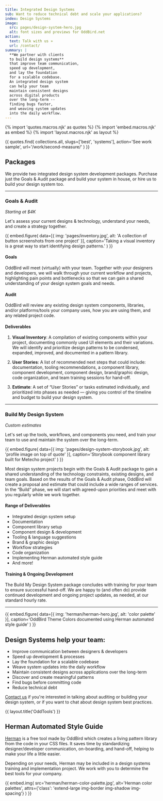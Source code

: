 ```yaml
---
title: Integrated Design Systems
sub: Want to reduce technical debt and scale your applications?
index: Design Systems
image:
  src: pages/design-system-hero.jpg
  alt: font sizes and previews for OddBird.net
action:
  text: Talk with us »
  url: /contact/
summary: |
  **We partner with clients
  to build design systems**
  that improve team communication,
  speed up development,
  and lay the foundation
  for a scalable codebase.
  An integrated design system
  can help your team
  maintain consistent designs
  across digital products
  over the long-term --
  finding bugs faster,
  and weaving system updates
  into the daily workflow.
---
```


{% import 'quotes.macros.njk' as quotes %}
{% import 'embed.macros.njk' as embed %}
{% import 'layout.macros.njk' as layout %}

{{ quotes.find(
  collections.all,
  slugs=['best', 'systems'],
  action='See work sample',
  url='/work/second-measure/'
) }}


## Packages

We provide two integrated design system development packages.
Purchase just the Goals & Audit package and build your system in house,
or hire us to build your design system too.

------

### Goals & Audit
*Starting at $4K*

Let's assess your current designs & technology,
understand your needs,
and create a strategy together.

{{ embed.figure(
  data=[{
    img: 'pages/inventory.jpg',
    alt: 'A collection of button screenshots from one project'
  }],
  caption='Taking a visual inventory is a great way to start identifying design patterns.'
) }}


#### Goals

OddBird will meet (virtually) with your team. Together with your designers
and developers, we will walk through your current workflow and projects,
highlighting pain points and bottlenecks so that we can gain a shared
understanding of your design system goals and needs.

#### Audit

OddBird will review any existing design system components, libraries,
and/or platforms/tools your company uses, how you are using them,
and any related project code.

#### Deliverables

1. **Visual Inventory**:
A compilation of existing components within your project,
documenting commonly used UI elements and their variations.
We will identify and prioritize design patterns
to be condensed, expanded, improved,
and documented in a pattern library.

2. **User Stories**:
A list of recommended next steps that could include:
documentation,
tooling recommendations,
a component library,
component development,
component design,
brand/graphic design,
code organization,
and team training sessions
for hand-off.

3. **Estimate**:
A set of “User Stories” or tasks estimated individually,
and prioritized into phases as needed —
giving you control of the timeline and budget to build your design system.

------

### Build My Design System
*Custom estimates*

Let's set up the tools, workflows,
and components you need,
and train your team to use and maintain the system
over the long-term.

{{ embed.figure(
  data=[{
    img: 'pages/design-system-storybook.jpg',
    alt: 'profile image on top of quote'
  }],
  caption='Storybook component library built for Metecho project'
) }}

Most design system projects begin with the Goals & Audit package to gain
a shared understanding of the technology constraints, existing designs,
and team goals. Based on the results of the Goals & Audit phase,
OddBird will create a proposal and estimate that could include
a wide ranges of services. In the “Build” phase, we will start with
agreed-upon priorities and meet with you regularly while we work together.

#### Range of Deliverables

- Integrated design system setup
- Documentation
- Component library setup
- Component design & development
- Tooling & language suggestions
- Brand & graphic design
- Workflow strategies
- Code organization
- Implementing Herman automated style guide
- And more!

#### Training & Ongoing Development

The Build My Design System package
concludes with training for your team
to ensure successful hand-off.
We are happy to (and often do)
provide continued development
and ongoing project updates, as needed,
at our standard hourly rate.

------

{{ embed.figure(
  data=[{
    img: 'herman/herman-hero.jpg',
    alt: 'color palette'
  }],
  caption='OddBird Theme Colors documented using Herman automated style guide'
) }}

## Design Systems help your team:

- Improve communication between designers & developers
- Speed up development & processes
- Lay the foundation for a scalable codebase
- Weave system updates into the daily workflow
- Maintain consistent designs across applications over the long-term
- Discover and create meaningful patterns
- Find bugs before committing code
- Reduce technical debt

[Contact us] if you're interested in talking
about auditing or building your design system,
or if you want to chat
about design system best practices.

[Contact us]: /contact/

{{ layout.title('OddTools') }}

## Herman Automated Style Guide

[Herman] is a free tool made by OddBird which creates a living pattern
library from the code in your CSS files. It saves time by standardizing
designer/developer communication, on-boarding, and hand-off, helping to
make your life a little easier.

Depending on your needs, Herman may be included in a design systems
training and implementation project. We work with you to determine the
best tools for your company.

[Herman]: /herman/

{{ embed.img(
  src='herman/herman-color-palette.jpg',
  alt='Herman color palettes',
  attrs={'class': 'extend-large img-border img-shadow img-spacing'}
) }}
